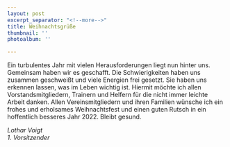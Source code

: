 ```yaml
---
layout: post
excerpt_separator: "<!--more-->"
title: Weihnachtsgrüße
thumbnail: ''
photoalbum: ''

---
```

Ein turbulentes Jahr mit vielen Herausforderungen liegt nun hinter uns. Gemeinsam haben wir es geschafft. Die Schwierigkeiten haben uns zusammen geschweißt und viele Energien frei gesetzt. Sie haben uns erkennen lassen, was im Leben wichtig ist. Hiermit möchte ich allen Vorstandsmitgliedern, Trainern und Helfern für die nicht immer leichte Arbeit danken. Allen Vereinsmitgliedern und ihren Familien wünsche ich ein frohes und erholsames Weihnachtsfest und einen guten Rutsch in ein hoffentlich besseres Jahr 2022. Bleibt gesund.

_Lothar Voigt  
1\. Vorsitzender_